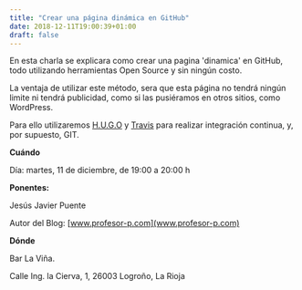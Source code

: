 ```yaml
---
title: "Crear una página dinámica en GitHub"
date: 2018-12-11T19:00:39+01:00
draft: false
---
```


En esta charla se explicara como crear una pagina 'dinamica' en GitHub, todo utilizando herramientas Open Source y sin ningún costo.
<!--more-->
La ventaja de utilizar este método, sera que esta página no tendrá ningún limite ni tendrá publicidad, como si las pusiéramos en otros sitios, como WordPress. 

Para ello utilizaremos [H.U.G.O](https://gohugo.io/) y [Travis](https://travis-ci.org/) para realizar integración continua, y, por supuesto, GIT.


__Cuándo__

Día: martes, 11 de diciembre, de 19:00 a 20:00 h

__Ponentes:__

Jesús Javier Puente 

Autor del Blog: [www.profesor-p.com](www.profesor-p.com)

__Dónde__

Bar La Viña.

Calle Ing. la Cierva, 1, 26003 Logroño, La Rioja